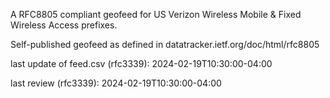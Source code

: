 

A RFC8805 compliant geofeed for US Verizon Wireless Mobile & Fixed Wireless Access prefixes.

Self-published geofeed as defined in datatracker.ietf.org/doc/html/rfc8805

last update of feed.csv (rfc3339): 2024-02-19T10:30:00-04:00

last review (rfc3339): 2024-02-19T10:30:00-04:00
